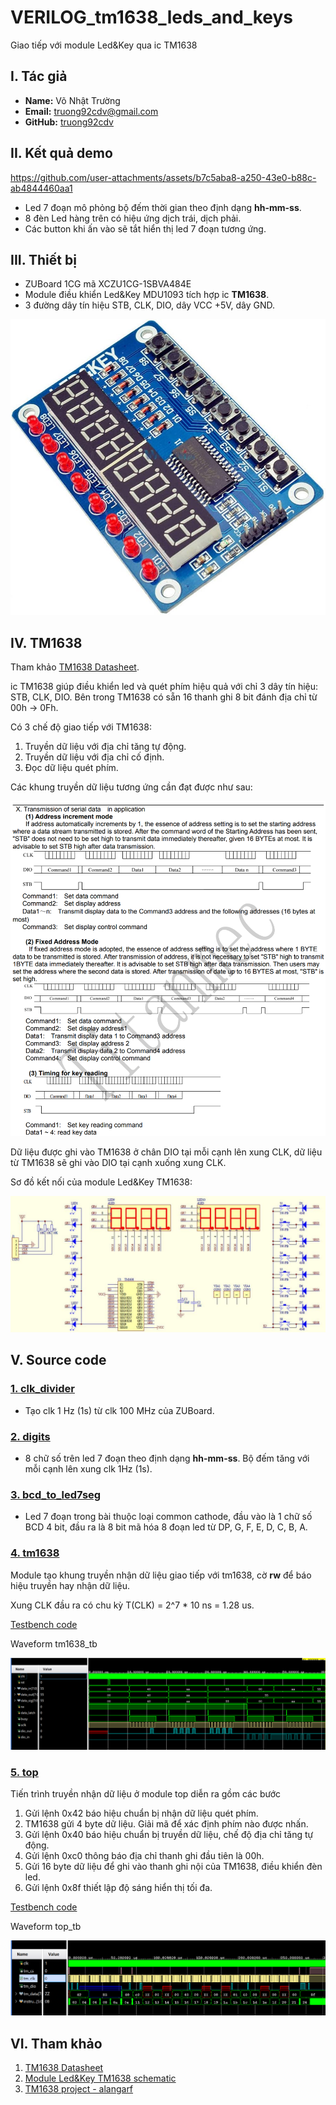 # VERILOG_tm1638_leds_and_keys

Giao tiếp với module Led&Key qua ic TM1638

## I. Tác giả

- **Name:** Võ Nhật Trường
- **Email:** truong92cdv@gmail.com
- **GitHub:** [truong92cdv](https://github.com/truong92cdv)

## II. Kết quả demo

https://github.com/user-attachments/assets/b7c5aba8-a250-43e0-b88c-ab4844460aa1

- Led 7 đoạn mô phỏng bộ đếm thời gian theo định dạng **hh-mm-ss**. 
- 8 đèn Led hàng trên có hiệu ứng dịch trái, dịch phải.
- Các button khi ấn vào sẽ tắt hiển thị led 7 đoạn tương ứng.

## III. Thiết bị

- ZUBoard 1CG mã XCZU1CG-1SBVA484E
- Module điều khiển Led&Key MDU1093 tích hợp ic **TM1638**.
- 3 đường dây tín hiệu STB, CLK, DIO, dây VCC +5V, dây GND.

![module Led&Key TM1638](./images/module_tm1638_ledandkey.jpg)

## IV. TM1638

Tham khảo [TM1638 Datasheet](./refs/TM1638.PDF).

ic TM1638 giúp điều khiển led và quét phím hiệu quả với chỉ 3 dây tín hiệu: STB, CLK, DIO. Bên trong TM1638 có sẵn 16 thanh ghi 8 bit đánh địa chỉ từ 00h -> 0Fh.

Có 3 chế độ giao tiếp với TM1638:
1. Truyền dữ liệu với địa chỉ tăng tự động.
2. Truyền dữ liệu với địa chỉ cố định.
3. Đọc dữ liệu quét phím.

Các khung truyền dữ liệu tương ứng cần đạt được như sau:

![TM1638 3 transmission modes](./images/tm1638_3modes.png)

Dữ liệu được ghi vào TM1638 ở chân DIO tại mỗi cạnh lên xung CLK, dữ liệu từ TM1638 sẽ ghi vào DIO tại cạnh xuống xung CLK.

Sơ đồ kết nối của module Led&Key TM1638:

![TM1638_schematic](./images/tm1638_schematic.png)

## V. Source code

### [1. clk_divider](./src/clk_divider.v)

- Tạo clk 1 Hz (1s) từ clk 100 MHz của ZUBoard.

### [2. digits](./src/digits.v)

- 8 chữ số trên led 7 đoạn theo định dạng **hh-mm-ss**. Bộ đếm tăng với mỗi cạnh lên xung clk 1Hz (1s).

### [3. bcd_to_led7seg](./src/bcd_to_led7seg.v)

- Led 7 đoạn trong bài thuộc loại common cathode, đầu vào là 1 chữ số BCD 4 bit, đầu ra là 8 bit mã hóa 8 đoạn led từ DP, G, F, E, D, C, B, A.

### [4. tm1638](./src/tm1638.v)

Module tạo khung truyền nhận dữ liệu giao tiếp với tm1638, cờ **rw** để báo hiệu truyền hay nhận dữ liệu.

Xung CLK đầu ra có chu kỳ T(CLK) = 2^7 * 10 ns = 1.28 us.

[Testbench code](./tb/tm1638_tb.v)

Waveform tm1638_tb

![waveform_tm1638_tb](./images/waveform_tm1638_tb.png)

### [5. top](./src/top.v)

Tiến trình truyền nhận dữ liệu ở module top diễn ra gồm các bước
1. Gửi lệnh 0x42 báo hiệu chuẩn bị nhận dữ liệu quét phím.
2. TM1638 gửi 4 byte dữ liệu. Giải mã để xác định phím nào được nhấn.
3. Gửi lệnh 0x40 báo hiệu chuẩn bị truyền dữ liệu, chế độ địa chỉ tăng tự động.
4. Gửi lệnh 0xc0 thông báo địa chỉ thanh ghi đầu tiên là 00h.
5. Gửi 16 byte dữ liệu để ghi vào thanh ghi nội của TM1638, điều khiển đèn led.
6. Gửi lệnh 0x8f thiết lập độ sáng hiển thị tối đa.

[Testbench code](./tb/top_tb.v)

Waveform top_tb

![waveform_top_tb](./images/waveform_top_tb.png)

## VI. Tham khảo

1. [TM1638 Datasheet](./refs/TM1638.PDF)
2. [Module Led&Key TM1638 schematic](./refs/TM1638_shcematic.pdf)
3. [TM1638 project - alangarf](https://github.com/alangarf/tm1638-verilog)
